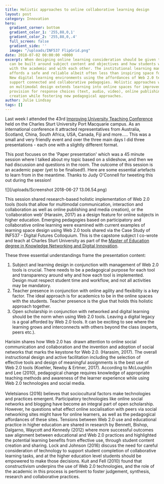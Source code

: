 ```yaml
---
title: Holistic approaches to online collaborative learning design
layout: post
category: Innovation
hero:
  gradient_corner: bottom
  gradient_color_1: '255,88,0,1'
  gradient_color_2: '255,88,0,.4'
  full_screen: false
  gradient_side: ''
  image: "/uploads/INF537 FlipGrid.png"
date: 2018-07-02 00:00:00 +0000
excerpt: When designing online learning consideration should be given to how a community
  can be built around subject content and objectives and how students will interact
  with the academic and with each other. The institutional learning management system
  affords a safe and reliable albeit often less than inspiring space for learning.
  New digital learning environments using the affordances of Web 2.0 technologies
  support connected and collaborative pedagogies. Holistic approaches with a focus
  on multimodal design extends learning into online spaces for improved engagement,
  provision for response choices (text, audio, video), online publishing and media
  creation while fostering new pedagogical approaches.
author: Julie Lindsay
tags: []
---
```

Last week I attended the 43rd [Improving University Teaching Conference](http://www.iutconference.com/)  held on the Charles Sturt University Port Macquarie campus. As an  international conference it attracted representatives from Australia,  Scotland, China, South Africa, USA, Canada, Fiji and more..... This was a  small and very friendly event and over the three main days I did three  presentations - each one with a slightly different format.

  
This  post focuses on the 'Paper presentation' which was a 45 minute session  where I talked about my topic based on a slideshow, and then we had  discussion and questions in the room. The outcome of this session is an  academic paper (yet to be finalised!). Here are some essential artefacts  to learn from in the meantime. Thanks to Judy O'Connell for tweeting  this out during the session!

![](/uploads/Screenshot 2018-06-27 13.06.54.png)

This  session shared research-based holistic implementation of Web 2.0 tools  (tools that allow for multimodal communication, interaction and  collaboration as well as online publishing and media creation), or the  ‘collaboration web’ (Harasim, 2017) as a design feature for online  subjects in higher education. Emerging pedagogies based on participatory  and collaborative online learning were examined with current examples  of learning space design using Web 2.0 tools shared via the Case Study  of INF537 - Digital Futures Colloquium. This is the capstone subject I  co-wrote and teach at Charles Sturt University as part of the [Master of Education degree in Knowledge Networking and Digital Innovation](http://futurestudents.csu.edu.au/courses/teaching-education/master-education-knowledge-networks-digital-innovation). 

  
These three essential understandings frame the presentation content:

1. Subject  and learning design in conjunction with management of Web 2.0 tools is  crucial. There needs to be a pedagogical purpose for each tool and  transparency around why and how each tool is implemented. Design must  respect student time and workflow, and not all activities may be  mandatory.  
2. Teacher  presence in conjunction with online agility and flexibility is a key  factor. The ideal approach is for academics to be in the online spaces  with the students. Teacher presence is the glue that holds this holistic  approach together.  
3. Open  scholarship in conjunction with networked and digital learning should  be the norm when using Web 2.0 tools. Leaving a digital legacy is a goal  afforded by Web 2.0 tools. It can be exciting to see where the learning  grows and interconnects with others beyond the class (experts, peers  etc.).  

Harisim  shares how Web 2.0 has  drawn attention to online social communication  and collaboration and the invention and adoption of social networks that  marks the keystone for Web 2.0. (Harasim, 2017). The overall  instructional design and active facilitation including the selection of  effective tools and design of meaningful assignments is the best use of  Web 2.0 tools (Koehler, Newby & Ertmer, 2017). According to  McLoughlin and Lee (2010), pedagogical change requires knowledge of  appropriate teaching methods and awareness of the learner experience  while using Web 2.0 technologies and social media.   
   
Veletsianos  (2016) believes that sociocultural factors make technologies and  practices emergent. Participatory technologies like online social  networks and blogging have become an integral part of open scholarship.  However, he questions what effect online socialisation with peers via  social networking sites might have for online learners, as well as the  pedagogical affordances of these sites. Tensions between Web 2.0 use and  educational practice in higher education are shared in research by  Bennett, Bishop, Dalgarno, Waycott and Kennedy (2012) where more  successful outcomes saw alignment between educational and Web 2.0  practices and highlighted the potential learning benefits from effective  use, through student content creation and sharing. Lock and Johnson  (2016) discuss the need for careful consideration of technology to  support student completion of collaborative learning tasks, and at the  higher education level students should be empowered to make those  decisions. Kuit and Fell (2010) found that constructivism underpins the  use of Web 2.0 technologies, and the role of the academic in this  process is pertinent to foster judgement, synthesis, research and  collaborative practices.